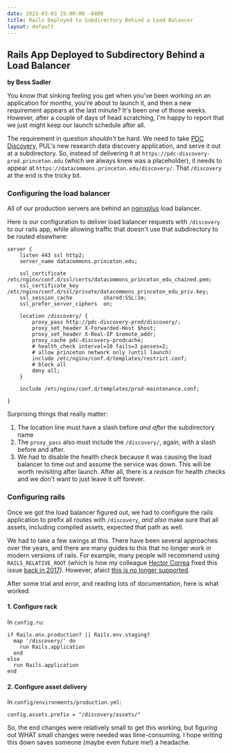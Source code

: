 ```yaml
---
date: 2022-03-03 15:00:00 -0400
title: Rails Deployed to Subdirectory Behind a Load Balancer
layout: default
---
```


## Rails App Deployed to Subdirectory Behind a Load Balancer
**by Bess Sadler**

You know that sinking feeling you get when you've been working on an application for months, you're about to launch it, and then a new requirement appears at the last minute? It's been one of those weeks. However, after a couple of days of head scratching, I'm happy to report that we just might keep our launch schedule after all. 

The requirement in question *shouldn't* be hard. We need to take [PDC Discovery](https://github.com/pulibrary/pdc_discovery), PUL's new research data discovery application, and serve it out at a subdirectory. So, instead of delivering it at `https://pdc-discovery-prod.princeton.edu` (which we always knew was a placeholder), it needs to appear at `https://datacommons.princeton.edu/discovery/`. That `/discovery` at the end is the tricky bit.

### Configuring the load balancer

All of our production servers are behind an [nginxplus](https://www.nginx.com/products/nginx/) load balancer. 

Here is our configuration to deliver load balancer requests with `/discovery` to our rails app, while allowing traffic that doesn't use that subdirectory to be routed elsewhere:

```
server {
    listen 443 ssl http2;
    server_name datacommons.princeton.edu;

    ssl_certificate            /etc/nginx/conf.d/ssl/certs/datacommons_princeton_edu_chained.pem;
    ssl_certificate_key        /etc/nginx/conf.d/ssl/private/datacommons_princeton_edu_priv.key;
    ssl_session_cache          shared:SSL:1m;
    ssl_prefer_server_ciphers  on;

    location /discovery/ {
        proxy_pass http://pdc-discovery-prod/discovery/;
        proxy_set_header X-Forwarded-Host $host;
        proxy_set_header X-Real-IP $remote_addr;
        proxy_cache pdc-discovery-prodcache;
        # health_check interval=10 fails=3 passes=2;
        # allow princeton network only (until launch)
        include /etc/nginx/conf.d/templates/restrict.conf;
        # block all
        deny all;
    }

    include /etc/nginx/conf.d/templates/prod-maintenance.conf;

}
```

Surprising things that really matter:
1. The location line must have a slash before *and after* the subdirectory name
2. The `proxy_pass` also must include the `/discovery/`, again, with a slash before and after.
3. We had to disable the health check because it was causing the load balancer to time out and assume the service was down. This will be worth revisiting after launch. After all, there is a *reason* for health checks and we don't want to just leave it off forever.

### Configuring rails

Once we got the load balancer figured out, we had to configure the rails application to prefix all routes with `/discovery`, *and also* make sure that all assets, including compiled assets, expected that path as well. 

We had to take a few swings at this. There have been several approaches over the years, and there are many guides to this that no longer work in modern versions of rails. For example, many people will recommend using `RAILS_RELATIVE_ROOT` (which is how my colleague [Hector Correa](https://github.com/hectorcorrea) fixed this issue [back in 2017](https://github.com/Brown-University-Library/bul-search/blob/master/refresh.sh#L7-L10)). However, afaict [this is no longer supported](https://github.com/rails/rails/issues/2435). 

After some trial and error, and reading lots of documentation, here is what worked.

#### 1. Configure rack

In `config.ru`:

```
if Rails.env.production? || Rails.env.staging?
  map '/discovery/' do
    run Rails.application
  end
else
  run Rails.application
end
```

#### 2. Configure asset delivery

In `config/environments/production.yml`:

```
config.assets.prefix = "/discovery/assets/"
```

So, the end changes were relatively small to get this working, but figuring out WHAT small changes were needed was time-consuming. I hope writing this down saves someone (maybe even future me!) a headache.
